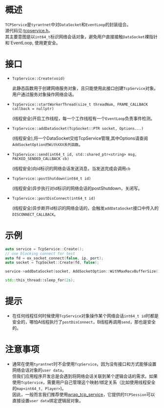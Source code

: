 # 概述
`TCPService`是`tyrantnet`中对`DataSocket`和`EventLoop`的封装组合。 </br>
源代码见:[tcpservice.h](https://github.com/tyrantZhao/tyrantnet/blob/master/src/tyrant/net/tcpservice.h)。</br>
其主要意图是以`int64_t`标识网络会话对象，避免用户直接接触`DataSocket`裸指针和`EventLoop, 使用更安全。

# 接口
- `TcpService::Create(void)`

    此静态函数用于创建网络服务对象，且只能使用此接口创建`TcpService`对象。</br>
    用户通过服务对象操作网络会话。

- `TcpService::startWorkerThread(size_t threadNum, FRAME_CALLBACK callback = nullptr)`

    (线程安全)开启工作线程，每一个工作线程有一个`EventLoop`负责事件检测。


- `TcpService::addDataSocket(TcpSocket::PTR socket, Options...)`

    (线程安全),将一个DataSocket交给TcpService管理,其中Options请查阅`AddSocketOption的WithXXX系列函数`。

- `TcpService::send(int64_t id, std::shared_ptr<string> msg, PACKED_SENDED_CALLBACK cb)`

    (线程安全)向id标识的网络会话发送消息，当发送完成会调用`cb`

- `TcpService::postShutdown(int64_t id)`

    (线程安全)异步执行对id标识的网络会话的postShutdown，关闭写。

- `TcpService::postDisConnect(int64_t id)`

    (线程安全)异步断开id标识的网络会话的，会触发`addDataSocket`接口中传入的`DISCONNECT_CALLBACK`。

# 示例
```C++
auto service = TcpService::Create();
// use blocking connect for test
auto fd = ox_socket_connect(false, ip, port);
auto socket = TcpSocket::Create(fd, false);

service->addDataSocket(socket, AddSocketOption::WithMaxRecvBufferSize(1024*1024));

std::this_thread::sleep_for(2s);
```

# 提示
- 在任何线程任何时候使用`TcpService`对象操作某个网络会话`int64_t id`时都是安全的，哪怕A线程执行了`postDisConnect`，B线程再调用`send`，那也是安全的。</br>

# 注意事项
- 通常在使用`tyrantnet`时不会使用`TcpService`，因为没有接口和方式能够设置网络会话对象的`user data`，</br>但我们应用程序开发总是会遇到将网络会话关联到某个逻辑会话的需求。如果使用`TcpService`，需要用户自己管理这个映射/绑定关系（比如使用线程安全的`map<int64_t, Player>`)。</br>因此，一般而言我们推荐使用[wrap_tcp_service](https://github.com/tyrantZhao/tyrantnet/blob/master/docs/wrap_tcp_service.zh-cn.md)，它提供的`TCPSession`可以直接设置`user data`绑定逻辑层对象。 
